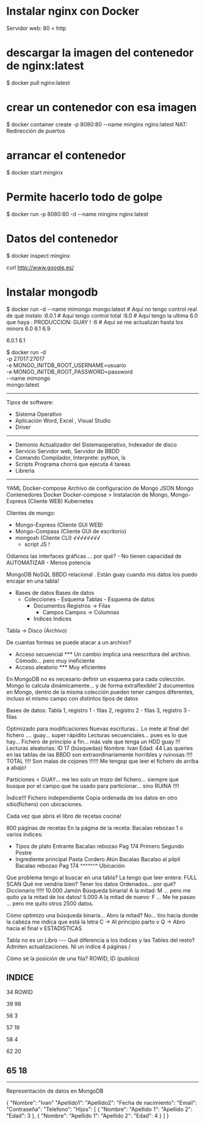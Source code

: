 # Instalar nginx con Docker

Servidor web: 80 < http

# descargar la imagen del contenedor de nginx:latest

$ docker pull nginx:latest

# crear un contenedor con esa imagen

$ docker container create -p 8080:80 --name minginx nginx:latest
    NAT: Redirección de puertos

# arrancar el contenedor

$ docker start minginx

# Permite hacerlo todo de golpe

$ docker run  -p 8080:80 -d --name minginx nginx:latest

# Datos del contenedor

$ docker inspect minginx


curl http://www.google.es/


# Instalar mongodb

$ docker run -d --name mimongo mongo:latest     # Aquí no tengo control real de qué instalo
                                    :6.0.1      # Aquí tengo control total
                                    :6.0        # Aquí tengo la ultima 6.0 que haya : PRODUCCION: GUAY !
                                    :6          # Aquí se me actualizan hasta los minors
                                        6.0
                                        6.1
                                        6.9

6.0.1
6.1

$ docker run -d \
    -p 27017:27017 \
	-e MONGO_INITDB_ROOT_USERNAME=usuario \
	-e MONGO_INITDB_ROOT_PASSWORD=password \
    --name mimongo \
    mongo:latest

----
Tipos de software:
- Sistema Operativo
- Aplicación                Word, Excel , Visual Studio
- Driver                    
----
- Demonio                   Actualizador del Sistemaoperativo, Indexador de disco
- Servicio                  Servidor web, Servidor de BBDD
- Comando                   Compilador, Interprete: python, ls
- Scripts                   Programa chorra que ejecuta 4 tareas
- Libreria                  
---

YAML
    Docker-compose
    Archivo de configuración de Mongo
JSON
    Mongo
Contenedores
    Docker
        Docker-compose > Instalación de Mongo,  Mongo-Express (Cliente WEB)
    Kubernetes

Clientes de mongo:
- Mongo-Express (Cliente GUI WEB)
- Mongo-Compass (Cliente GUI de escritorio)
- mongosh (Cliente CLI)                         √√√√√√√√
    - script JS !

Odiamos las interfaces gráficas ... por qué?
    - No tienen capacidad de AUTOMATIZAR
    - Menos potencia

MongoDB NoSQL                     BBDD relacional . Están guay cuando mis datos los puedo encajar en una tabla!
- Bases de datos                    Bases de datos
    - Colecciones - Esquema             Tablas - Esquema de datos
        - Documentos                        Registros -> Filas
           - Campos                           Campos -> Columnas
        - Indices                           Indices


Tabla -> Disco (Archivo)

De cuantas formas se puede atacar a un archivo?
- Acceso secuencial *** Un cambio implica una reescritura del archivo. Cómodo... pero muy ineficiente
- Acceso aleatorio  *** Muy eficientes

En MongoDB no es necesario definir un esquema para cada colección. Mongo lo calcula dinámicamente... y de forma extraflexible!
2 documentos en Mongo, dentro de la misma colección pueden tener campos diferentes,
                       incluso el mismo campo con distintos tipos de datos


Bases de datos: Tabla
1, registro 1 - filas
2, registro 2 - filas
3, registro 3 - filas

Optimizado para modificaciones
Nuevas escrituras... Lo mete al final del fichero .... guay... super rápidito
Lecturas secuenciales... pues es lo que hay... Fichero de principio a fin... más vale que tenga un HDD guay !!!
Lecturas aleatorias: ID 17
    (búsquedas)      Nombre: Ivan
                     Edad: 44
Las queries en las tablas de las BBDD son extraordinariamente horribles y ruinosas !!!! TOTAL !!!!
Son malas de cojones !!!!!! Me tengop que leer el fichero de arriba a abajo!

Particiones < GUAY... me leo solo un trozo del fichero... 
                      siempre que busque por el campo que he usado para particionar... sino RUINA !!!!

Índice!!! Fichero independiente
Copia ordenada de los datos en otro sitio(fichero) con ubicaciones.

Cada vez que abris el libro de recetas cocina!

800 páginas de recetas
    En la página de la receta: Bacalao rebozao
1 o varios índices:
- Tipos de plato
    Entrante
        Bacalao rebozao                     Pag 174
    Primero
    Segundo
    Postre
- Ingrediente principal
    Pasta
    Cordero
    Atún
    Bacalao
        Bacalao al pilpil
        Bacalao rebozao                     Pag 174
                                            ^^^^^^^
                                            Ubicación

Que problema tengo al buscar en una tabla? La tengo que leer entera: FULL SCAN
Qué me vendría bien? Tener los datos Ordenados... por qué?  Diccionario !!!!! 10.000
    Jamón
        Búsqueda binaria! A la mitad: M ... pero me quito ya la mitad de los datos! 5.000
        A la mitad de nuevo:          F ... Me he pasao ... pero me quito otros 2500 datos.
        
Cómo optimizo una búsqueda binaria... Abro la mitad? No... tiro hacia donde la cabeza me indica que está la letra
        C -> Al principio parto                                         v
        Q -> Abro hacia el final                                        v
                                                                    ESTADISTICAS

Tabla no es un Libro        --- Qué diferencia a los índices y las Tables del resto? Admiten actualizaciones.
Ni un indice 4 páginas        /

Cómo sé la posición de una fila? ROWID, ID (publico)


INDICE
---------------
34      ROWID


39      98


56      3


57      19


58      4


62      20



65      18
---------------



---

Representación de datos en MongoDB

{
    "Nombre":   "Ivan"
    "Apellido1":
    "Apellido2":
    "Fecha de nacimiento":
    "Email":
    "Contraseña":
    "Telefono":
    "Hijos": [
         { 
              "Nombre":
              "Apellido 1":
              "Apellido 2":
              "Edad": 3
          },
         { 
              "Nombre":
              "Apellido 1":
              "Apellido 2":
              "Edad": 4
          }
    ]
}          